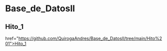 # Base_de_Datosll
## Hito_1
href="https://github.com/QuirogaAndres/Base_de_Datosll/tree/main/Hito%201">Hito_1</a> 
